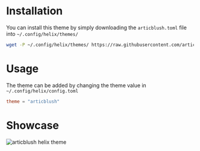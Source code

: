 # Installation
You can install this theme by simply downloading the `articblush.toml` file into `~/.config/helix/themes/`
```sh
wget -P ~/.config/helix/themes/ https://raw.githubusercontent.com/articblush/helix/refs/heads/main/articblush.toml
```

# Usage
The theme can be added by changing the theme value in `~/.config/helix/config.toml`
```toml
theme = "articblush"
```

# Showcase
![articblush helix theme](https://github.com/user-attachments/assets/1c3643d9-d4f3-42be-bf8b-e94ae64b6873)
